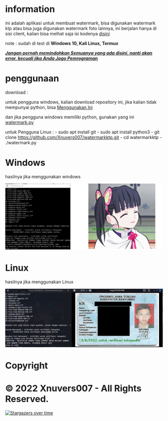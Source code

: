 # information

ini adalah aplikasi untuk membuat watermark, bisa digunakan watermark ktp atau bisa juga digunakan watermark foto lainnya, ini berjalan hanya di sisi client, kalian bisa melhat saja isi kodenya [disini](./watermark.py)

note : sudah di test di <b>Windows 10, Kali Linux, Termux</b>

<b><i><u> Jangan pernah memindahkan Semuanya yang ada disini, nanti akan error, kecuali jika Anda Jago Pemrograman </u></i></b>

# penggunaan

download : 

untuk pengguna windows, kalian download repository ini, jika kalian tidak mempunyai python, bisa [Menggunakan Ini](./Watermark.exe)

dan jika pengguna windows memiliki python, gunakan yang ini [watermark.py](./watermark.py)

untuk Pengguna Linux :
    - sudo apt install git
    - sudo apt install python3
    - git clone https://github.com/Xnuvers007/watermarkktp.git
    - cd watermarkktp
    - ./watermark.py

# Windows

hasilnya jika menggunakan windows

![Images](./images/gambarwatermark.png "Windows")

# Linux

hasilnya jika menggunakan Linux

![Images](./images/watermarklinux.png "Linux")

# Copyright

<h1> © 2022 Xnuvers007 - All Rights Reserved. </h1>

[![Stargazers over time](https://starchart.cc/Xnuvers007/watermarkktp.svg)](https://starchart.cc/Xnuvers007/watermarkktp)